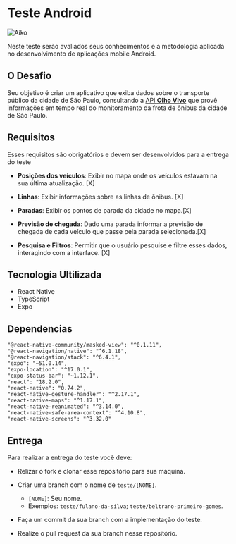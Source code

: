 # Teste Android

![Aiko](imagens/aiko.png)

Neste teste serão avaliados seus conhecimentos e a metodologia aplicada no desenvolvimento de aplicações mobile Android.

## O Desafio

Seu objetivo é criar um aplicativo que exiba dados sobre o transporte público da cidade de São Paulo, consultando a [API **Olho Vivo**](api.md) que provê informações em tempo real do monitoramento da frota de ônibus da cidade de São Paulo.

## Requisitos

Esses requisitos são obrigatórios e devem ser desenvolvidos para a entrega do teste

* **Posições dos veículos**: Exibir no mapa onde os veículos estavam na sua última atualização. [X]

* **Linhas**: Exibir informações sobre as linhas de ônibus. [X]

* **Paradas**: Exibir os pontos de parada da cidade no mapa.[X]

* **Previsão de chegada**: Dado uma parada informar a previsão de chegada de cada veículo que passe pela parada selecionada.[X]

* **Pesquisa e Filtros**: Permitir que o usuário pesquise e filtre esses dados, interagindo com a interface. [X]


## Tecnologia Ultilizada

* React Native 
* TypeScript
* Expo

## Dependencias

    "@react-native-community/masked-view": "^0.1.11",
    "@react-navigation/native": "^6.1.18",
    "@react-navigation/stack": "^6.4.1",
    "expo": "~51.0.14",
    "expo-location": "^17.0.1",
    "expo-status-bar": "~1.12.1",
    "react": "18.2.0",
    "react-native": "0.74.2",
    "react-native-gesture-handler": "^2.17.1",
    "react-native-maps": "^1.17.1",
    "react-native-reanimated": "^3.14.0",
    "react-native-safe-area-context": "^4.10.8",
    "react-native-screens": "^3.32.0"

## Entrega

Para realizar a entrega do teste você deve:

* Relizar o fork e clonar esse repositório para sua máquina.
  
* Criar uma branch com o nome de `teste/[NOME]`.
  * `[NOME]`: Seu nome.
  * Exemplos: `teste/fulano-da-silva`; `teste/beltrano-primeiro-gomes`.
  
* Faça um commit da sua branch com a implementação do teste.
  
* Realize o pull request da sua branch nesse repositório.